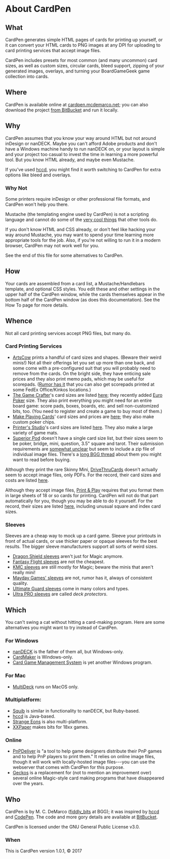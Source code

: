 # About CardPen

## What

CardPen generates simple HTML pages of cards for printing up yourself,
or it can convert your HTML cards to PNG images at any DPI
for uploading to card printing services that accept image files.

CardPen includes presets for most common (and many uncommon) card sizes,
as well as custom sizes, circular cards, bleed support, zipping of your generated images, 
overlays, and turning your BoardGameGeek game collection into cards.

## Where

CardPen is available online at [cardpen.mcdemarco.net](http://cardpen.mcdemarco.net/);
you can also download the project [from BitBucket](https://bitbucket.org/mcdemarco/cardpen) and run it locally.

## Why

CardPen assumes that you know your way around HTML but not around inDesign or nanDECK.
Maybe you can't afford Adobe products and don't have a Windows machine handy to run nanDECK on,
or your layout is simple and your project too casual to invest the time in learning a more powerful tool.
But you know HTML already, and maybe even Mustache.

If you've used [hccd](https://github.com/vaemendis/hccd/),
you might find it worth switching to CardPen for extra options like bleed and overlays.

### Why Not

Some printers require inDesign or other professional file formats, and CardPen won't help you there.

Mustache (the templating engine used by CardPen) is not a scripting language
and cannot do some of the [very cool things](https://boardgamegeek.com/blogpost/39003/nandeck-metrotsuro-hex-tile) that other tools do.

If you don't know HTML and CSS already, or don't feel like hacking your way around Mustache,
you may want to spend your time learning more appropriate tools for the job.
Also, if you're not willing to run it in a modern browser, CardPen may not work well for you.

See the end of this file for some alternatives to CardPen.

## How

Your cards are assembled from a card list, a Mustache/Handlebars template, and optional CSS styles.
You edit these and other settings in the upper half of the CardPen window,
while the cards themselves appear in the bottom half of the CardPen window (as does this documentation).
See the How To page for more details.


## Whence

Not all card printing services accept PNG files, but many do.

### Card Printing Services

* [ArtsCow](http://www.artscow.com/) prints a handful of card sizes and shapes.  (Beware their weird minis!)   Not all their offerings let you set up more than one back, and some come with a pre-configured suit that you will probably need to remove from the cards.  On the bright side, they have enticing sale prices and they also print memo pads, which may be useful for scorepads.  ([Rumor has it](https://boardgamegeek.com/thread/1760777/how-make-score-pad) that you can also get scorepads printed at some FedEx Office/Kinkos locations.)
* [The Game Crafter](https://www.thegamecrafter.com)'s card sizes are listed [here](http://help.thegamecrafter.com/article/85-cards); they recently added [Euro Poker](https://www.thegamecrafter.com/publish/product/EuroPokerDeck) size.  They also print everything you might need for an entire board game: score pads, boxes, boards, etc. and sell non-customized bits, too.  (You need to register and create a game to buy most of them.)
* [Make Playing Cards](http://www.makeplayingcards.com/)' card sizes and prices are [here](http://www.makeplayingcards.com/low-price-for-bulk.aspx); they also make custom poker chips.
* [Printer's Studio](http://www.printerstudio.com/)'s card sizes are listed [here](http://www.printerstudio.com/unique-ideas/blank-playing-cards.html).  They also make a large variety of game mats.
* [Superior Pod](http://www.superiorpod.com/) doesn't have a single card size list, but their sizes seem to be poker, bridge, mini, question, 3.5" square and tarot.  Their submission requirements are [somewhat unclear](http://support.superiorpod.com/customer/en/portal/articles/2727142-file-submission-guidelines-for-card-decks) but seem to include a zip file of individual image files.  There's a [long BGG thread](https://boardgamegeek.com/thread/427619/superior-pod-thread/) about them you might want to read before buying.

Although they print the rare Skinny Mini, [DriveThruCards](http://www.drivethrucards.com) doesn't actually seem to accept image files, only PDFs.  For the record, their card sizes and costs are listed [here](https://onebookshelfpublisherservice.zendesk.com/hc/en-us/articles/227867627-Printed-Card-Formats-Costs).

Although they accept image files, [Print & Play](https://www.printplaygames.com/) requires that you format them in large sheets of 18 or so cards for printing.  CardPen will not do that part automatically for you, though you may be able to do it yourself.  For the record, their sizes are listed [here](https://www.printplaygames.com/product/standard_sizes), including unusual square and index card sizes.


### Sleeves

Sleeves are a cheap way to mock up a card game.
Sleeve your printouts in front of actual cards, or use thicker paper or opaque sleeves for the best results.
The bigger sleeve manufacturers support all sorts of weird sizes.

* [Dragon Shield sleeves](http://www.arcanetinmen.dk/products/board-game-sleeves) aren't just for Magic anymore.
* [Fantasy Flight sleeves](https://www.fantasyflightgames.com/en/products/fantasy-flight-supply/) are not the cheapest.
* [KMC sleeves](http://kmcsleeves.com) are still mostly for Magic; beware the minis that aren't really mini!
* [Mayday Games' sleeves](https://www.maydaygames.com/collections/card-sleeves) are not, rumor has it, always of consistent quality.
* [Ultimate Guard sleeves](http://www.ultimateguard.com/en/card-sleeves.html) come in many colors and types.
* [Ultra PRO sleeves](http://www.ultrapro.com/product_list.php?cPath=70) are called *deck protectors*.

## Which

You can't swing a cat without hitting a card-making program.
Here are some alternatives you might want to try instead of CardPen.

### For Windows

* [nanDECK](http://www.nand.it/nandeck/) is the father of them all, but Windows-only.
* [CardMaker](https://github.com/nhmkdev/cardmaker) is Windows-only.
* [Card Game Management System](http://cardbuilder.blob.core.windows.net/cardgamemanagementsystem/publish.htm) is yet another Windows program.

### For Mac

* [MultiDeck](http://multideck.blogspot.com) runs on MacOS only.

### Multiplatform:

* [Squib](http://squib.rocks) is similar in functionality to nanDECK, but Ruby-based.
* [hccd](https://github.com/vaemendis/hccd/) is Java-based.
* [Strange Eons](http://cgjennings.ca/eons/help.html#developers) is also multi-platform.
* [XXPaper](https://github.com/clearclaw/xxpaper) makes bits for 18xx games.

### Online

* [PnPDeliver](http://court-jus.github.io/PnPDeliver/) is "a tool to help game designers distribute their PnP games and to help PnP players to print them."  It relies on online image files, though it will work with locally-hosted image files---you can use the webserver that comes with CardPen for this purpose.
* [Geckos](http://gulix.github.io/geckos/) is a replacement for (not to mention an improvement over) several online Magic-style card making programs that have disappeared over the years.

## Who

CardPen is by M. C. DeMarco ([fiddly_bits](https://www.boardgamegeek.com/user/fiddly_bits) at BGG);
it was inspired by [hccd](https://github.com/vaemendis/hccd/) and [CodePen](https://codepen.io).
The code and more gory details are available at [BitBucket](https://bitbucket.org/mcdemarco/cardpen/).

CardPen is licensed under the GNU General Public License v3.0.

### When

This is CardPen version 1.0.1, &copy; 2017
